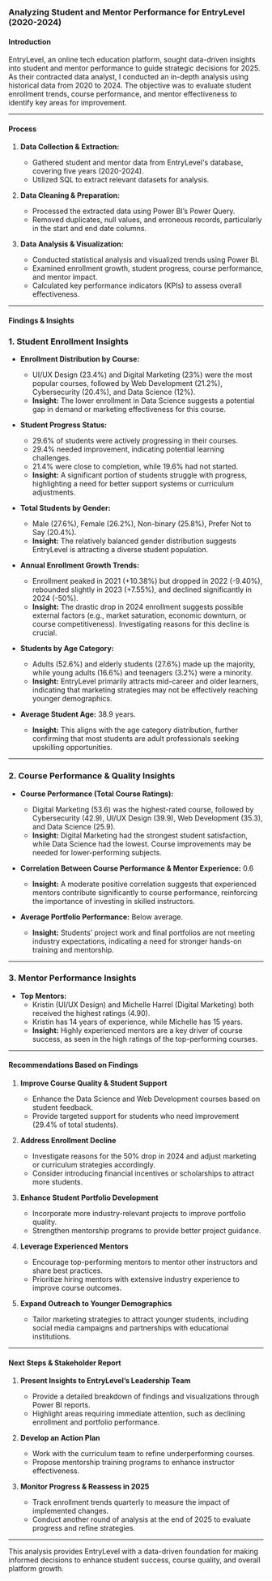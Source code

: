 ### **Analyzing Student and Mentor Performance for EntryLevel (2020-2024)**  

#### **Introduction**  
EntryLevel, an online tech education platform, sought data-driven insights into student and mentor performance to guide strategic decisions for 2025. As their contracted data analyst, I conducted an in-depth analysis using historical data from 2020 to 2024. The objective was to evaluate student enrollment trends, course performance, and mentor effectiveness to identify key areas for improvement.  

---

#### **Process**  
1. **Data Collection & Extraction:**  
   - Gathered student and mentor data from EntryLevel's database, covering five years (2020-2024).  
   - Utilized SQL to extract relevant datasets for analysis.  

2. **Data Cleaning & Preparation:**  
   - Processed the extracted data using Power BI’s Power Query.  
   - Removed duplicates, null values, and erroneous records, particularly in the start and end date columns.  

3. **Data Analysis & Visualization:**  
   - Conducted statistical analysis and visualized trends using Power BI.  
   - Examined enrollment growth, student progress, course performance, and mentor impact.  
   - Calculated key performance indicators (KPIs) to assess overall effectiveness.  

---

#### **Findings & Insights**  

### **1. Student Enrollment Insights**  
- **Enrollment Distribution by Course:**  
  - UI/UX Design (23.4%) and Digital Marketing (23%) were the most popular courses, followed by Web Development (21.2%), Cybersecurity (20.4%), and Data Science (12%).  
  - **Insight:** The lower enrollment in Data Science suggests a potential gap in demand or marketing effectiveness for this course.  

- **Student Progress Status:**  
  - 29.6% of students were actively progressing in their courses.  
  - 29.4% needed improvement, indicating potential learning challenges.  
  - 21.4% were close to completion, while 19.6% had not started.  
  - **Insight:** A significant portion of students struggle with progress, highlighting a need for better support systems or curriculum adjustments.  

- **Total Students by Gender:**  
  - Male (27.6%), Female (26.2%), Non-binary (25.8%), Prefer Not to Say (20.4%).  
  - **Insight:** The relatively balanced gender distribution suggests EntryLevel is attracting a diverse student population.  

- **Annual Enrollment Growth Trends:**  
  - Enrollment peaked in 2021 (+10.38%) but dropped in 2022 (-9.40%), rebounded slightly in 2023 (+7.55%), and declined significantly in 2024 (-50%).  
  - **Insight:** The drastic drop in 2024 enrollment suggests possible external factors (e.g., market saturation, economic downturn, or course competitiveness). Investigating reasons for this decline is crucial.  

- **Students by Age Category:**  
  - Adults (52.6%) and elderly students (27.6%) made up the majority, while young adults (16.6%) and teenagers (3.2%) were a minority.  
  - **Insight:** EntryLevel primarily attracts mid-career and older learners, indicating that marketing strategies may not be effectively reaching younger demographics.  

- **Average Student Age:** 38.9 years.  
  - **Insight:** This aligns with the age category distribution, further confirming that most students are adult professionals seeking upskilling opportunities.  

---

### **2. Course Performance & Quality Insights**  
- **Course Performance (Total Course Ratings):**  
  - Digital Marketing (53.6) was the highest-rated course, followed by Cybersecurity (42.9), UI/UX Design (39.9), Web Development (35.3), and Data Science (25.9).  
  - **Insight:** Digital Marketing had the strongest student satisfaction, while Data Science had the lowest. Course improvements may be needed for lower-performing subjects.  

- **Correlation Between Course Performance & Mentor Experience:** 0.6  
  - **Insight:** A moderate positive correlation suggests that experienced mentors contribute significantly to course performance, reinforcing the importance of investing in skilled instructors.  

- **Average Portfolio Performance:** Below average.  
  - **Insight:** Students’ project work and final portfolios are not meeting industry expectations, indicating a need for stronger hands-on training and mentorship.  

---

### **3. Mentor Performance Insights**  
- **Top Mentors:**  
  - Kristin (UI/UX Design) and Michelle Harrel (Digital Marketing) both received the highest ratings (4.90).  
  - Kristin has 14 years of experience, while Michelle has 15 years.  
  - **Insight:** Highly experienced mentors are a key driver of course success, as seen in the high ratings of the top-performing courses.  

---

#### **Recommendations Based on Findings**  

1. **Improve Course Quality & Student Support**  
   - Enhance the Data Science and Web Development courses based on student feedback.  
   - Provide targeted support for students who need improvement (29.4% of total students).  

2. **Address Enrollment Decline**  
   - Investigate reasons for the 50% drop in 2024 and adjust marketing or curriculum strategies accordingly.  
   - Consider introducing financial incentives or scholarships to attract more students.  

3. **Enhance Student Portfolio Development**  
   - Incorporate more industry-relevant projects to improve portfolio quality.  
   - Strengthen mentorship programs to provide better project guidance.  

4. **Leverage Experienced Mentors**  
   - Encourage top-performing mentors to mentor other instructors and share best practices.  
   - Prioritize hiring mentors with extensive industry experience to improve course outcomes.  

5. **Expand Outreach to Younger Demographics**  
   - Tailor marketing strategies to attract younger students, including social media campaigns and partnerships with educational institutions.  

---

#### **Next Steps & Stakeholder Report**  

1. **Present Insights to EntryLevel’s Leadership Team**  
   - Provide a detailed breakdown of findings and visualizations through Power BI reports.  
   - Highlight areas requiring immediate attention, such as declining enrollment and portfolio performance.  

2. **Develop an Action Plan**  
   - Work with the curriculum team to refine underperforming courses.  
   - Propose mentorship training programs to enhance instructor effectiveness.  

3. **Monitor Progress & Reassess in 2025**  
   - Track enrollment trends quarterly to measure the impact of implemented changes.  
   - Conduct another round of analysis at the end of 2025 to evaluate progress and refine strategies.  

---

This analysis provides EntryLevel with a data-driven foundation for making informed decisions to enhance student success, course quality, and overall platform growth.
